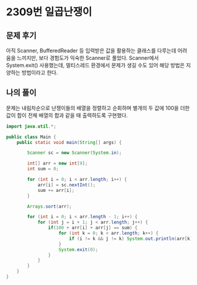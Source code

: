 # 2309번 일곱난쟁이

## 문제 후기

아직 Scanner, BufferedReader 등 입력받은 값을 활용하는 클래스를 다루는데 어려움을 느끼지만, 보다 경험도가 익숙한 Scanner로 풀었다.
Scanner에서 System.exit() 사용했는데, 멀티스레드 환경에서 문제가 생길 수도 있어 해당 방법은 지양하는 방법이라고 한다.

## 나의 풀이

문제는 내림차순으로 난쟁이들의 배열을 정렬하고 순회하며 별개의 두 값에 100을 더한 값이 합이 전체 배열의 합과 같을 때 출력하도록 구현했다.

```java
import java.util.*;

public class Main {
	public static void main(String[] args) {

		Scanner sc = new Scanner(System.in);

		int[] arr = new int[9];
		int sum = 0;

		for (int i = 0; i < arr.length; i++) {  
			arr[i] = sc.nextInt();
			sum += arr[i];
		}

		Arrays.sort(arr);

        for (int i = 0; i < arr.length - 1; i++) {
            for (int j = i + 1; j < arr.length; j++) {
                if(100 + arr[i] + arr[j] == sum) {
                    for (int k = 0; k < arr.length; k++) {
						if (i != k && j != k) System.out.println(arr[k]);
					}
					System.exit(0);
                }
            }
        }
    }
}
```